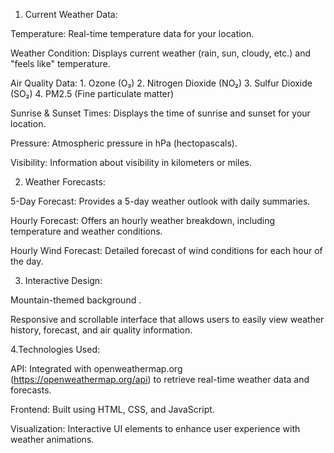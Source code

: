 1. Current Weather Data:
   
Temperature: Real-time temperature data for your location.

Weather Condition: Displays current weather (rain, sun, cloudy, etc.) and "feels like" temperature.

Air Quality Data:
	1. Ozone (O₃)
	2. Nitrogen Dioxide (NO₂)
	3. Sulfur Dioxide (SO₂)
	4. PM2.5 (Fine particulate matter)
 
Sunrise & Sunset Times: Displays the time of sunrise and sunset for your location.

Pressure: Atmospheric pressure in hPa (hectopascals).

Visibility: Information about visibility in kilometers or miles.

2. Weather Forecasts:

5-Day Forecast: Provides a 5-day weather outlook with daily summaries.

Hourly Forecast: Offers an hourly weather breakdown, including temperature and weather conditions.

Hourly Wind Forecast: Detailed forecast of wind conditions for each hour of the day.

3. Interactive Design:
   
Mountain-themed background .

Responsive and scrollable interface that allows users to easily view weather history, forecast, and air quality information.

4.Technologies Used:

API: Integrated with openweathermap.org (https://openweathermap.org/api) to retrieve real-time weather data and forecasts.

Frontend: Built using HTML, CSS, and JavaScript.

Visualization: Interactive UI elements to enhance user experience with weather animations.
